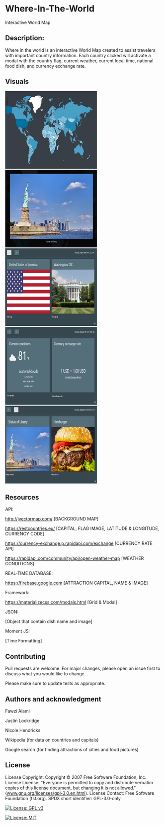 # Where-In-The-World
Interactive World Map

## Description:
Where in the world is an interactive World Map created to assist travelers with important country information. Each country clicked will activate a modal with the country flag, current weather, current local time, national food dish, and currency exchange rate.


## Visuals
<img src="assets/images/world.PNG" alt="World Map" height="250" width="295"> <img src="assets/images/usa-full-screen.PNG" alt="Attractions" height="250" width="295"> <img src="assets/images/usa-card-1.PNG" alt="flag" height="250" width="295"> <img src="assets/images/usa-card-2.PNG" alt="weather" height="250" width="295">
<img src="assets/images/usa-card-3.PNG" alt="food" height="250" width="295">

## Resources
API:

http://jvectormap.com/ [BACKGROUND MAP]

https://restcountries.eu/ [CAPITAL, FLAG IMAGE, LATITUDE & LONGITUDE, CURRENCY CODE]

https://currency-exchange.p.rapidapi.com/exchange [CURRENCY RATE API]

https://rapidapi.com/community/api/open-weather-map [WEATHER CONDITIONS]

REAL-TIME DATABASE:

https://firebase.google.com [ATTRACTION CAPITAL, NAME & IMAGE]

Framework:

https://materializecss.com/modals.html [Grid & Modal]


JSON:

[Object that contain dish name and image]

Moment JS:

[Time Formatting]
 


## Contributing
Pull requests are welcome. For major changes, please open an issue first to discuss what you would like to change.

Please make sure to update tests as appropriate.



## Authors and acknowledgment
Fawzi Alami

Justin Lockridge

Nicole Hendricks

Wikipedia (for data on countries and capitals)

Google search (for finding attractions of cities and food pictures)

## License
License Copyright: Copyright © 2007 Free Software Foundation, Inc.
License License: "Everyone is permitted to copy and distribute verbatim copies of this license document, but changing it is not allowed." (www.gnu.org/licenses/gpl-3.0.en.html).
License Contact: Free Software Foundation (fsf.org).
SPDX short identifier: GPL-3.0-only

[![License: GPL v3](https://img.shields.io/badge/License-GPLv3-blue.svg)](https://www.gnu.org/licenses/gpl-3.0)

[![License: MIT](https://img.shields.io/badge/License-MIT-yellow.svg)](https://opensource.org/licenses/MIT)




